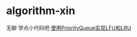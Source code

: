 # algorithm-xin
无聊 学点小代码吧
[使用PriorityQueue实现LFU和LRU](https://my.oschina.net/u/2277632/blog/3047649)
